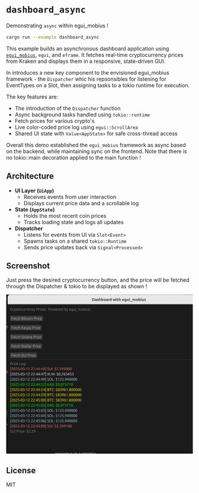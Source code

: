 # `dashboard_async` 

Demonstrating `async` within egui_mobius !

```bash
cargo run --example dashboard_async
```

This example builds an asynchronous dashboard application using [`egui_mobius`](https://github.com/saturn77/egui_mobius), `egui`, and `eframe`. It fetches real-time cryptocurrency prices from Kraken and displays them in a responsive, state-driven GUI.

In introduces a new key component to the envisioned egui_mobius framework - the `Dispatcher` whic his repsonsibles for listening 
for EventTypes on a Slot, then assigning tasks to a tokio runtime
for execution. 

The key features are: 

- The introduction of the `Dispatcher` function  
- Async background tasks handled using `tokio::runtime`
- Fetch prices for various crypto's
- Live color-coded price log using `egui::ScrollArea`
- Shared UI state with `Value<AppState>` for safe cross-thread access

Overall this demo established the `egui_mobius` framework as async based on the backend, while maintaining sync on the frontend. Note
that there is no tokio::main decoration applied to the main function !

## Architecture

- **UI Layer (`UiApp`)**
  - Receives events from user interaction
  - Displays current price data and a scrollable log
- **State (`AppState`)**
  - Holds the most recent coin prices
  - Tracks loading state and logs all updates
- **Dispatcher**
  - Listens for events from UI via `Slot<Event>`
  - Spawns tasks on a shared `tokio::Runtime`
  - Sends price updates back via `Signal<Processed>`


## Screenshot

Just press the desired cryptocurrency button, and the price will be 
fetched through the Dispatcher & tokio to be displayed as shown ! 

![egui_mobius dashboard architecture](../../assets/dashboard_async.png)

## License

MIT 

